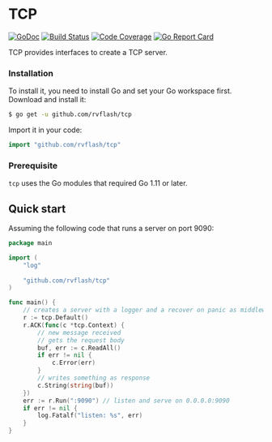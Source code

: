 # TCP

[![GoDoc](https://godoc.org/github.com/rvflash/tcp?status.svg)](https://godoc.org/github.com/rvflash/tcp)
[![Build Status](https://img.shields.io/travis/rvflash/tcp.svg)](https://travis-ci.org/rvflash/tcp)
[![Code Coverage](https://img.shields.io/codecov/c/github/rvflash/tcp.svg)](http://codecov.io/github/rvflash/tcp?branch=master)
[![Go Report Card](https://goreportcard.com/badge/github.com/rvflash/tcp)](https://goreportcard.com/report/github.com/rvflash/tcp)

TCP provides interfaces to create a TCP server.


### Installation
    
To install it, you need to install Go and set your Go workspace first.
Download and install it:

```bash
$ go get -u github.com/rvflash/tcp
```    
Import it in your code:
    
```go
import "github.com/rvflash/tcp"
```

### Prerequisite

`tcp` uses the Go modules that required Go 1.11 or later.


## Quick start

Assuming the following code that runs a server on port 9090:

```go
package main

import (
	"log"
	
	"github.com/rvflash/tcp"
)

func main() {
	// creates a server with a logger and a recover on panic as middlewares.
	r := tcp.Default()
	r.ACK(func(c *tcp.Context) {
        // new message received
        // gets the request body
        buf, err := c.ReadAll()
        if err != nil {
            c.Error(err)
        }
        // writes something as response
        c.String(string(buf))
	})
	err := r.Run(":9090") // listen and serve on 0.0.0.0:9090
	if err != nil {
        log.Fatalf("listen: %s", err)
	}
}
```
